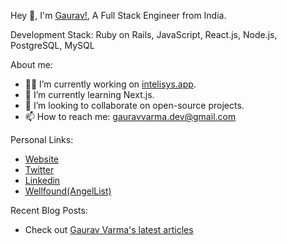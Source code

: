 Hey 👋, I'm [Gaurav!](https://gauravvarma.dev), A Full Stack Engineer from India.

Development Stack: Ruby on Rails, JavaScript, React.js, Node.js, PostgreSQL, MySQL

About me:
- 👨‍💻 I’m currently working on [intelisys.app](https://intelisys.app).
- 📖 I’m currently learning Next.js.
- 🤝 I’m looking to collaborate on open-source projects.
- 📫 How to reach me: gauravvarma.dev@gmail.com

Personal Links:
- [Website](https://gauravvarma.dev)
- [Twitter](https://twitter.com/gauravvarmaa)
- [Linkedin](https://www.linkedin.com/in/gauravvarmaa)
- [Wellfound(AngelList)](https://wellfound.com/u/gauravvarma)

Recent Blog Posts: 
- Check out [Gaurav Varma's latest articles](https://www.gauravvarma.dev/blog/all)
  
